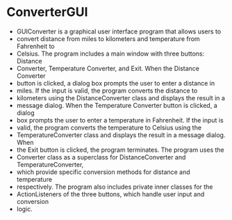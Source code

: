 # ConverterGUI
 
  * GUIConverter is a graphical user interface program that allows users to
 * convert distance from miles to kilometers and temperature from Fahrenheit to
 * Celsius. The program includes a main window with three buttons: Distance
 * Converter, Temperature Converter, and Exit. When the Distance Converter
 * button is clicked, a dialog box prompts the user to enter a distance in
 * miles. If the input is valid, the program converts the distance to
 * kilometers using the DistanceConverter class and displays the result in a
 * message dialog. When the Temperature Converter button is clicked, a dialog
 * box prompts the user to enter a temperature in Fahrenheit. If the input is
 * valid, the program converts the temperature to Celsius using the
 * TemperatureConverter class and displays the result in a message dialog. When
 * the Exit button is clicked, the program terminates. The program uses the
 * Converter class as a superclass for DistanceConverter and TemperatureConverter,
 * which provide specific conversion methods for distance and temperature
 * respectively. The program also includes private inner classes for the
 * ActionListeners of the three buttons, which handle user input and conversion
 * logic.

